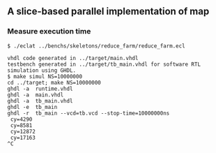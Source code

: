 ## A slice-based parallel implementation of map

### Measure execution time

```
$ ./eclat ../benchs/skeletons/reduce_farm/reduce_farm.ecl 

vhdl code generated in ../target/main.vhdl 
testbench generated in ../target/tb_main.vhdl for software RTL simulation using GHDL.
$ make simul NS=10000000
cd ../target; make NS=10000000
ghdl -a  runtime.vhdl
ghdl -a  main.vhdl
ghdl -a  tb_main.vhdl
ghdl -e  tb_main
ghdl -r  tb_main --vcd=tb.vcd --stop-time=10000000ns
 cy=4290 
 cy=8581 
 cy=12872 
 cy=17163
^C
```


